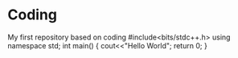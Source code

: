 # Coding
My first repository based on coding
#include<bits/stdc++.h>
using namespace std;
int main()
{
    cout<<"Hello World";
    return 0;
}

